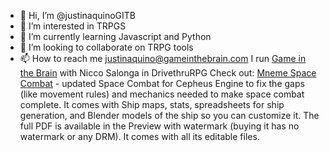 - 👋 Hi, I’m @justinaquinoGITB
- 👀 I’m interested in TRPGS
- 🌱 I’m currently learning Javascript and Python
- 💞️ I’m looking to collaborate on TRPG tools
- 📫 How to reach me justinaquino@gameinthebrain.com 
I run [Game in the Brain]([url](https://www.drivethrurpg.com/browse/pub/17858/Game-in-the-Brain)) with Nicco Salonga in DrivethruRPG
Check out:
[Mneme Space Combat]([url](https://www.drivethrurpg.com/product/434090/Mneme-Space-Combat-full?src=hottest_filtered)) - updated Space Combat for Cepheus Engine to fix the gaps (like movement rules) and mechanics needed to make space combat complete. It comes with Ship maps, stats, spreadsheets for ship generation, and Blender models of the ship so you can customize it. The full PDF is available in the Preview with watermark (buying it has no watermark or any DRM). It comes with all its editable files. 

<!---
justinaquinoGITB/justinaquinoGITB is a ✨ special ✨ repository because its `README.md` (this file) appears on your GitHub profile.
You can click the Preview link to take a look at your changes.
--->
